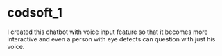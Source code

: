 # codsoft_1
I created this chatbot with voice input feature so that it becomes more interactive and even a person with eye defects can question with just his voice.
